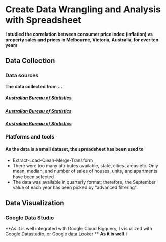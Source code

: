 # Create Data Wrangling and Analysis with Spreadsheet
**I studied the correlation between consumer price index (inflation) vs property sales and prices in Melbourne, Victoria, Australia, for over ten years**

## Data Collection
### Data sources
**The data collected from ...**
##### [Australian Bureau of Statistics](https://www.abs.gov.au/statistics/economy/price-indexes-and-inflation/consumer-price-index-australia/sep-quarter-2022#using-price-indexes)
##### [Australian Bureau of Statistics](https://www.abs.gov.au/948f9bd1-1282-4ca4-bda9-9ab1dc6e2af9)
##### [Australian Bureau of Statistics](https://www.abs.gov.au/512252f2-4af7-4ecd-be25-0345bf5efaa3)

### Platforms and tools
#### As the data is a small dataset, the spreadsheet has been used to
- Extract-Load-Clean-Merge-Transform
- There were too many attributes available, state, cities, areas etc. Only mean, median, and number of sales of houses, units, and apartments have been selected
- The data was available in quarterly format; therefore, the September value of each year has been picked by "advanced filtering".

## Data Visualization
### Google Data Studio
**As it is well integrated with Google Cloud Bigquery, I visualized with Google Datastudio, or Google data Looker **
**As it is well i**
